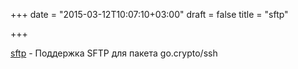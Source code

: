 +++
date = "2015-03-12T10:07:10+03:00"
draft = false
title = "sftp"

+++

<p><a href="https://github.com/pkg/sftp">sftp</a>&nbsp;- Поддержка SFTP для пакета&nbsp;go.crypto/ssh</p>


